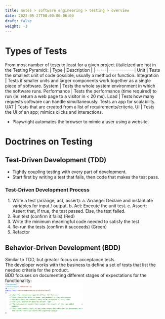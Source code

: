 ```yaml
---
title: notes > software engineering > testing > overview
date: 2023-05-27T00:00:00-06:00
draft: false
weight: -1
---
```


# Types of Tests
From most number of tests to least for a given project (italicized are not in the Testing Pyramid):
| Type | Description |
|------|-------------|
Unit | Tests the smallest unit of code possible, usually a method or function.
Integration | Tests if smaller units and larger components work together as a single piece of software.
System | Tests the whole system environment in which the software runs.
Performance | Tests the performance (time required) to run (ie: return a web page to a visitor in < 20 ms).
Load | Tests how many requests software can handle simultaneously.  Tests an app for scalability.
UAT | Tests that are created from a list of requirements/criteria.
UI | Tests the UI of an app; mimics clicks and interactions.
- Playwright automates the browser to mimic a user using a website.

# Doctrines on Testing
## Test-Driven Development (TDD)
- Tightly coupling testing with every part of development.  
- Start first by writing a test that fails, then code that makes the test pass.

### Test-Driven Development Process
1. Write a test (arrange, act, assert):
    a. Arrange:  Declare and instantiate variables for input / output.
    b. Act:  Execute the unit test.
    c. Assert:  Assert that, if true, the test passed.  Else, the test failed.
2. Run test (confirm it fails) (Red)
3. Write the minimum meaningful code needed to satisfy the test
4. Re-run the tests (confirm it succeeds) (Green)
5. Refactor

## Behavior-Driven Development (BDD)
Similar to TDD, but greater focus on acceptance tests.  
The developer works with the business to define a set of tests that list the needed criteria for the product.  
BDD focuses on documenting different stages of expectations for the functionality:  
<img src="bdd.png" width="50%" height="50%">

